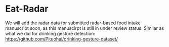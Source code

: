 # Eat-Radar
We will add the radar data for submitted radar-based food intake manuscript soon, as this manuscirpt is still in under review status.
Similar as what we did for drinking gesture detection: https://github.com/Pituohai/drinking-gesture-dataset/
